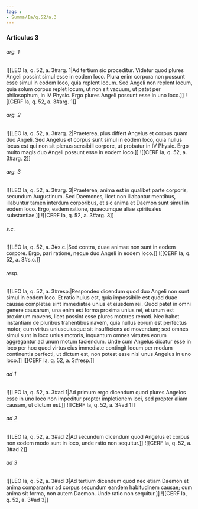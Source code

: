 ```yaml
---
tags : 
- Summa/Ia/q.52/a.3
---
```


### Articulus 3

###### arg. 1
![[LEO Ia, q. 52, a. 3#arg. 1|Ad tertium sic proceditur. Videtur quod plures Angeli possint simul esse in eodem loco. Plura enim corpora non possunt esse simul in eodem loco, quia replent locum. Sed Angeli non replent locum, quia solum corpus replet locum, ut non sit vacuum, ut patet per philosophum, in IV Physic. Ergo plures Angeli possunt esse in uno loco.]]
![[CERF Ia, q. 52, a. 3#arg. 1]]

###### arg. 2
![[LEO Ia, q. 52, a. 3#arg. 2|Praeterea, plus differt Angelus et corpus quam duo Angeli. Sed Angelus et corpus sunt simul in eodem loco, quia nullus locus est qui non sit plenus sensibili corpore, ut probatur in IV Physic. Ergo multo magis duo Angeli possunt esse in eodem loco.]]
![[CERF Ia, q. 52, a. 3#arg. 2]]

###### arg. 3
![[LEO Ia, q. 52, a. 3#arg. 3|Praeterea, anima est in qualibet parte corporis, secundum Augustinum. Sed Daemones, licet non illabantur mentibus, illabuntur tamen interdum corporibus, et sic anima et Daemon sunt simul in eodem loco. Ergo, eadem ratione, quaecumque aliae spirituales substantiae.]]
![[CERF Ia, q. 52, a. 3#arg. 3]]

###### s.c.
![[LEO Ia, q. 52, a. 3#s.c.|Sed contra, duae animae non sunt in eodem corpore. Ergo, pari ratione, neque duo Angeli in eodem loco.]]
![[CERF Ia, q. 52, a. 3#s.c.]]

###### resp.
![[LEO Ia, q. 52, a. 3#resp.|Respondeo dicendum quod duo Angeli non sunt simul in eodem loco. Et ratio huius est, quia impossibile est quod duae causae completae sint immediatae unius et eiusdem rei. Quod patet in omni genere causarum, una enim est forma proxima unius rei, et unum est proximum movens, licet possint esse plures motores remoti. Nec habet instantiam de pluribus trahentibus navem, quia nullus eorum est perfectus motor, cum virtus uniuscuiusque sit insufficiens ad movendum; sed omnes simul sunt in loco unius motoris, inquantum omnes virtutes eorum aggregantur ad unum motum faciendum. Unde cum Angelus dicatur esse in loco per hoc quod virtus eius immediate contingit locum per modum continentis perfecti, ut dictum est, non potest esse nisi unus Angelus in uno loco.]]
![[CERF Ia, q. 52, a. 3#resp.]]

###### ad 1
![[LEO Ia, q. 52, a. 3#ad 1|Ad primum ergo dicendum quod plures Angelos esse in uno loco non impeditur propter impletionem loci, sed propter aliam causam, ut dictum est.]]
![[CERF Ia, q. 52, a. 3#ad 1]]

###### ad 2
![[LEO Ia, q. 52, a. 3#ad 2|Ad secundum dicendum quod Angelus et corpus non eodem modo sunt in loco, unde ratio non sequitur.]]
![[CERF Ia, q. 52, a. 3#ad 2]]

###### ad 3
![[LEO Ia, q. 52, a. 3#ad 3|Ad tertium dicendum quod nec etiam Daemon et anima comparantur ad corpus secundum eandem habitudinem causae; cum anima sit forma, non autem Daemon. Unde ratio non sequitur.]]
![[CERF Ia, q. 52, a. 3#ad 3]]

